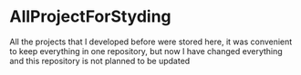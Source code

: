 # AllProjectForStyding

All the projects that I developed before were stored here, it was convenient to keep everything in one repository, but now I have changed everything and this repository is not planned to be updated
